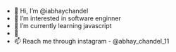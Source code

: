 - 👋 Hi, I’m @iabhaychandel
- 👀 I’m interested in software enginner
- 🌱 I’m currently learning javascript
- 💞️ 
- 📫 Reach me through instagram - @abhay_chandel_11 

<!---
iabhaychandel/iabhaychandel is a ✨ special ✨ repository because its `README.md` (this file) appears on your GitHub profile.
You can click the Preview link to take a look at your changes.
--->
